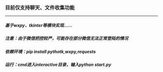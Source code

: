 ### 目前仅支持聊天、文件收集功能
*******************
##### 基于wxpy、tkinter等模块实现......

##### 注意：由于微信把控较严，可能存在部分微信无法正常登陆的情况

##### 依赖环境：pip install pythotk,wxpy,requests

##### 运行：cmd进入interactive目录，输入python start.py
